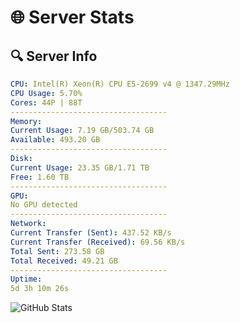 # 🌐 Server Stats
## 🔍 Server Info
```yaml
CPU: Intel(R) Xeon(R) CPU E5-2699 v4 @ 1347.29MHz
CPU Usage: 5.70%
Cores: 44P | 88T
-----------------------------------
Memory:
Current Usage: 7.19 GB/503.74 GB
Available: 493.20 GB
-----------------------------------
Disk:
Current Usage: 23.35 GB/1.71 TB
Free: 1.60 TB
-----------------------------------
GPU:
No GPU detected
-----------------------------------
Network:
Current Transfer (Sent): 437.52 KB/s
Current Transfer (Received): 69.56 KB/s
Total Sent: 273.58 GB
Total Received: 49.21 GB
-----------------------------------
Uptime:
5d 3h 10m 26s
```
![GitHub Stats](https://img.shields.io/badge/Updated-2025-04-24_20:19:14-blue)